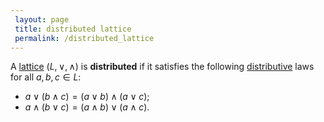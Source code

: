 ```yaml
---
 layout: page
 title: distributed lattice
 permalink: /distributed_lattice
---
```

A [lattice](https://defsmath.github.io/DefsMath/lattice) $(L,\lor,\land)$ is **distributed** if it satisfies the following [distributive](https://defsmath.github.io/DefsMath/distributive) laws for all $a,b,c\in L$:
- $a\lor (b\land c) = (a\lor b)\land (a\lor c)$;
- $a\land(b\lor c) = (a\land b)\lor (a\land c)$.